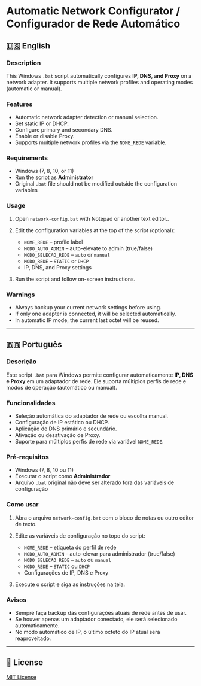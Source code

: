# Automatic Network Configurator / Configurador de Rede Automático

## 🇺🇸 English

### Description
This Windows `.bat` script automatically configures **IP, DNS, and Proxy** on a network adapter. It supports multiple network profiles and operating modes (automatic or manual).

### Features
- Automatic network adapter detection or manual selection.  
- Set static IP or DHCP.  
- Configure primary and secondary DNS.  
- Enable or disable Proxy.  
- Supports multiple network profiles via the `NOME_REDE` variable.

### Requirements
- Windows (7, 8, 10, or 11)  
- Run the script as **Administrator**  
- Original `.bat` file should not be modified outside the configuration variables

### Usage
1. Open `network-config.bat` with Notepad or another text editor..  
2. Edit the configuration variables at the top of the script (optional):  
   - `NOME_REDE` – profile label  
   - `MODO_AUTO_ADMIN` – auto-elevate to admin (true/false)  
   - `MODO_SELECAO_REDE` – `auto` or `manual`  
   - `MODO_REDE` – `STATIC` or `DHCP`  
   - IP, DNS, and Proxy settings  

3. Run the script and follow on-screen instructions.

### Warnings
- Always backup your current network settings before using.  
- If only one adapter is connected, it will be selected automatically.  
- In automatic IP mode, the current last octet will be reused.

---

## 🇧🇷 Português

### Descrição
Este script `.bat` para Windows permite configurar automaticamente **IP, DNS e Proxy** em um adaptador de rede. Ele suporta múltiplos perfis de rede e modos de operação (automático ou manual).

### Funcionalidades
- Seleção automática do adaptador de rede ou escolha manual.  
- Configuração de IP estático ou DHCP.  
- Aplicação de DNS primário e secundário.  
- Ativação ou desativação de Proxy.  
- Suporte para múltiplos perfis de rede via variável `NOME_REDE`.

### Pré-requisitos
- Windows (7, 8, 10 ou 11)  
- Executar o script como **Administrador**  
- Arquivo `.bat` original não deve ser alterado fora das variáveis de configuração

### Como usar
1. Abra o arquivo `network-config.bat` com o bloco de notas ou outro editor de texto.  
2. Edite as variáveis de configuração no topo do script:  
   - `NOME_REDE` – etiqueta do perfil de rede
   - `MODO_AUTO_ADMIN` – auto-elevar para administrador (true/false)  
   - `MODO_SELECAO_REDE` – `auto` ou `manual`  
   - `MODO_REDE` – `STATIC` ou `DHCP`  
   - Configurações de IP, DNS e Proxy  

3. Execute o script e siga as instruções na tela.  

### Avisos
- Sempre faça backup das configurações atuais de rede antes de usar.  
- Se houver apenas um adaptador conectado, ele será selecionado automaticamente.  
- No modo automático de IP, o último octeto do IP atual será reaproveitado.

---

## 📝 License
[MIT License](LICENSE)
